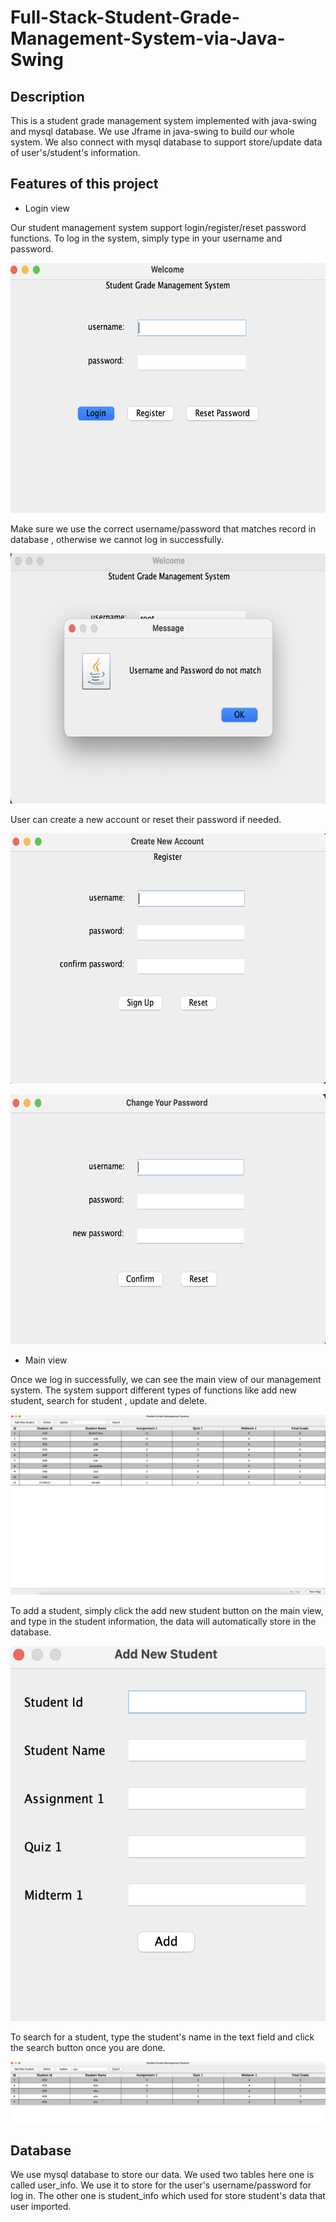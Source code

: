 # Full-Stack-Student-Grade-Management-System-via-Java-Swing

## Description
This is a student grade management system implemented with java-swing and mysql database.
We use Jframe in java-swing to build our whole system. We also connect with
mysql database to support store/update data of user's/student's information.

## Features of this project
- Login view

Our student management system support login/register/reset password functions.
To log in the system, simply type in your username and password.

  <p align="center"><img src='images/login_view.png' height=400 width=600></p>

Make sure we use the correct username/password that matches record in database
, otherwise we cannot log in successfully.
<p align="center"><img src='images/login_fail.png' height=400 width=600></p>
User can create a new account or reset their password if needed.
<p align="center"><img src='images/register.png' height=400 width=600></p>
<p align="center"><img src='images/reset_password.png' height=400 width=600></p>

- Main view

Once we log in successfully, we can see the main view of our management system.
The system support different types of functions like add new student, search for student
, update and delete.
<p align="center"><img src='images/main_view.png'></p>

To add a student, simply click the add new student button on the main view, and type in the student information,
the data will automatically store in the database.
<p align="center"><img src='images/add.png' height=600 width=550></p>

To search for a student, type the student's name in the text field and click the search button once you are done.
<p align="center"><img src='images/search.png'></p>

## Database
We use mysql database to store our data. We used two tables here one is called user_info.
We use it to store for the user's username/password for log in. 
The other one is student_info which used for store student's data that user imported.
